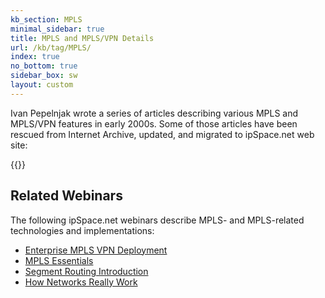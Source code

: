 ```yaml
---
kb_section: MPLS
minimal_sidebar: true
title: MPLS and MPLS/VPN Details
url: /kb/tag/MPLS/
index: true
no_bottom: true
sidebar_box: sw
layout: custom
---
```

Ivan Pepelnjak wrote a series of articles describing various MPLS and MPLS/VPN features in early 2000s. Some of those articles have been rescued from Internet Archive, updated, and migrated to ipSpace.net web site:

{{<kb-section-toc>}}

## Related Webinars

The following ipSpace.net webinars describe MPLS- and MPLS-related technologies and implementations:

* [Enterprise MPLS VPN Deployment](https://www.ipspace.net/Enterprise_MPLS_VPN_Deployment)
* [MPLS Essentials](https://www.ipspace.net/MPLS_Essentials)
* [Segment Routing Introduction](https://www.ipspace.net/Segment_Routing_Introduction)
* [How Networks Really Work](https://www.ipspace.net/How_Networks_Really_Work)
